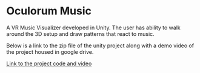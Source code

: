 # Oculorum Music
A VR Music Visualizer developed in Unity. The user has ability to walk around the 3D setup and draw patterns that react to music.

Below is a link to the zip file of the unity project along with a demo video of the project housed in google drive.

[Link to the project code and video](https://drive.google.com/drive/folders/1njOg0pe1_QZpi3PxyhBiVoj6uLugITyN?usp=sharing)

